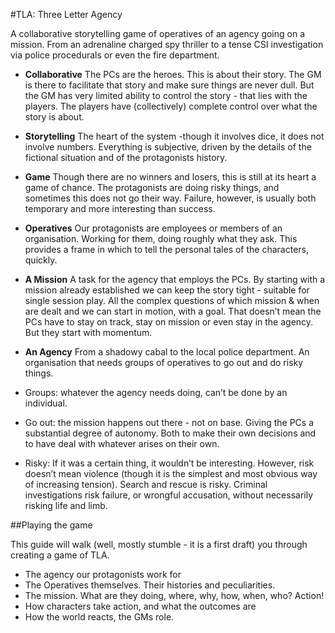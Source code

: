 #TLA: Three Letter Agency

A collaborative storytelling game of operatives of an agency going on a mission. From an adrenaline charged spy thriller to a tense CSI investigation via police procedurals or even the fire department.

* **Collaborative** The PCs are the heroes. This is about their story. The GM is there to facilitate that story and make sure things are never dull. But the GM has very limited ability to control the story - that lies with the players.
The players have (collectively) complete control over what the story is about.

* **Storytelling** The heart of the system -though it involves dice, it does not involve numbers.  Everything is subjective, driven by the details of the fictional situation and of the protagonists history.
* **Game** Though there are no winners and losers, this is still at its heart a game of chance. The protagonists are doing risky things, and sometimes this does not go their way.  Failure, however, is usually both temporary and more interesting than success.
* **Operatives** Our protagonists are employees or members of an organisation. Working for them, doing roughly what they ask. This provides a frame in which to tell the personal tales of the characters, quickly.
* **A Mission** A task for the agency that employs the PCs. By starting with a mission already established we can keep the story tight - suitable for single session play. All the complex questions of which mission & when are dealt and we can start in motion, with a goal. That doesn’t mean the PCs have to stay on track, stay on mission or even stay in the agency. But they start with momentum.
* **An Agency** From a shadowy cabal to the local police department. An organisation that needs groups of operatives to go out and do risky things.
 * Groups: whatever the agency needs doing, can’t be done by an individual.
 * Go out: the mission happens out there - not on base. Giving the PCs a substantial degree of autonomy. Both to make their own decisions and to have deal with whatever arises on their own.
 * Risky: If it was a certain thing, it wouldn’t be interesting. However, risk doesn’t mean violence (though it is the simplest and most obvious way of increasing tension).  Search and rescue is risky. Criminal investigations risk failure, or wrongful accusation, without necessarily risking life and limb.

##Playing the game

This guide will walk (well, mostly stumble - it is a first draft) you through creating a game of TLA.

* The agency our protagonists work for
* The Operatives themselves. Their histories and peculiarities.
* The mission. What are they doing, where, why, how, when, who?
Action!
* How characters take action, and what the outcomes are
* How the world reacts, the GMs role.






